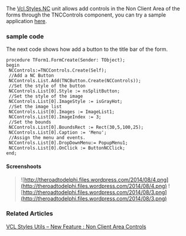 The [Vcl.Styles.NC](https://code.google.com/p/vcl-styles-utils/source/browse/trunk/Common/Vcl.Styles.NC.pas) unit allows add controls in the Non Client Area of the forms through the TNCControls component, you can try a sample application [here](https://code.google.com/p/vcl-styles-utils/source/browse/#svn%2Ftrunk%2FVcl%20Styles%20Utils%20NC%20(Demo%20App)).

### sample code ###
The next code shows how add a button to the title bar of the form.

```
procedure TForm1.FormCreate(Sender: TObject);
begin
 NCControls:=TNCControls.Create(Self);
 //Add a NC Button
 NCControls.List.Add(TNCButton.Create(NCControls));
 //Set the style of the button
 NCControls.List[0].Style := nsSplitButton;
 //Set the style of the image
 NCControls.List[0].ImageStyle := isGrayHot;
 //Set the image list
 NCControls.List[0].Images := ImageList1;
 NCControls.List[0].ImageIndex := 3;
 //Set the bounds
 NCControls.List[0].BoundsRect := Rect(30,5,100,25);
 NCControls.List[0].Caption := 'Menu';
 //Assign the menu and events.
 NCControls.List[0].DropDownMenu:= PopupMenu1;
 NCControls.List[0].OnClick := ButtonNCClick;
end;

```

#### Screenshoots ####

> ![http://theroadtodelphi.files.wordpress.com/2014/08/4.png](http://theroadtodelphi.files.wordpress.com/2014/08/4.png)
> ![http://theroadtodelphi.files.wordpress.com/2014/08/3.png](http://theroadtodelphi.files.wordpress.com/2014/08/3.png)

### Related Articles ###

[VCL Styles Utils – New Feature : Non Client Area Controls](http://theroadtodelphi.wordpress.com/2014/08/24/vcl-styles-utils-new-feature-non-client-area-controls/)